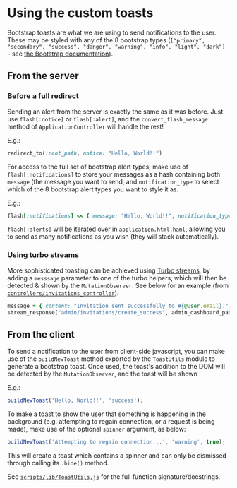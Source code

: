 # Using the custom toasts
Bootstrap toasts are what we are using to send notifications to the user.
These may be styled with any of the 8 bootstrap types
(`["primary", "secondary", "success", "danger", "warning", "info", "light", "dark"]` -
see [the Bootstrap documentation](https://getbootstrap.com/docs/4.0/components/alerts/)).

## From the server
### Before a full redirect
Sending an alert from the server is exactly the same as it was before.
Just use `flash[:notice]` or `flash[:alert]`, and the `convert_flash_message`
method of `ApplicationController` will handle the rest!

E.g.:
```ruby
redirect_to(:root_path, notice: "Hello, World!!")
```

For access to the full set of bootstrap alert types, make use of `flash[:notifications]`
to store your messages as a hash containing both `message` (the message you want
to send, and `notification_type` to select which of the 8 bootstrap alert types 
you want to style it as.

E.g.:
```ruby
flash[:notifications] << { message: "Hello, World!!", notification_type: "success" }
```

`flash[:alerts]` will be iterated over in `application.html.haml`, allowing you
to send as many notifications as you wish (they will stack automatically).

### Using turbo streams
More sophisticated toasting can be achieved using 
[Turbo streams](https://turbo.hotwired.dev/handbook/streams), by adding a `messsage`
parameter to one of the turbo helpers, which will then be detected & shown by
the `MutationObserver`. See below for an example (from 
[`controllers/invitations_controller`](../app/controllers/invitations_controller.rb)).

```ruby
message = { content: "Invitation sent successfully to #{@user.email}.", type: "success" }
stream_response("admin/invitations/create_success", admin_dashboard_path, message)
```

## From the client
To send a notification to the user from client-side javascript, you can make use
of the `buildNewToast` method exported by the `ToastUtils` module to generate a
bootstrap toast. Once used, the toast's addition to the DOM will be detected by
the `MutationObserver`, and the toast will be shown

E.g.:

```javascript
buildNewToast('Hello, World!!', 'success');
```

To make a toast to show the user that something is happening in the background
(e.g. attempting to regain connection, or a request is being made), make use of
the optional `spinner` argument, as below:

```javascript
buildNewToast('Attempting to regain connection...', 'warning', true);
```

This will create a toast which contains a spinner and can only be dismissed 
through calling its `.hide()` method.

See [`scripts/lib/ToastUtils.js`](../app/packs/scripts/lib/ToastUtils.js) for
the full function signature/docstrings.
